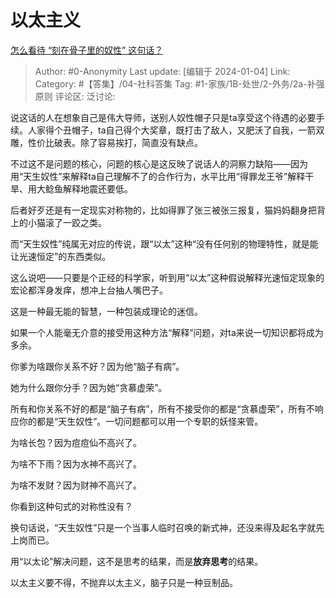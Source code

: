 # 以太主义
[怎么看待 “刻在骨子里的奴性” 这句话？](https://www.zhihu.com/question/585517335/answer/3348911002)

> Author: #0-Anonymity
> Last update: [编辑于 2024-01-04]
> Link:
> Category: #【答集】/04-社科答集 
> Tag: #1-家族/1B-处世/2-外务/2a-补强原则 
> 评论区:
> 泛讨论:  

说这话的人在想象自己是伟大导师，送别人奴性帽子只是ta享受这个待遇的必要手续。人家得个丑帽子，ta自己得个大奖章，既打击了敌人，又肥沃了自我，一箭双雕，性价比破表。除了容易挨打，简直没有缺点。

不过这不是问题的核心，问题的核心是这反映了说话人的洞察力缺陷——因为用“天生奴性”来解释ta自己理解不了的合作行为，水平比用“得罪龙王爷”解释干旱、用大鲶鱼解释地震还要低。

后者好歹还是有一定现实对称物的，比如得罪了张三被张三报复，猫妈妈翻身把背上的小猫滚了一跤之类。

而“天生奴性”纯属无对应的传说，跟“以太”这种“没有任何别的物理特性，就是能让光速恒定”的东西类似。

这么说吧——只要是个正经的科学家，听到用“以太”这种假说解释光速恒定现象的宏论都浑身发痒，想冲上台抽人嘴巴子。

这是一种最无能的智慧，一种包装成理论的迷信。

如果一个人能毫无介意的接受用这种方法“解释”问题，对ta来说一切知识都将成为多余。

你爹为啥跟你关系不好？因为他“脑子有病”。

她为什么跟你分手？因为她“贪慕虚荣”。

所有和你关系不好的都是“脑子有病”，所有不接受你的都是“贪慕虚荣”，所有不响应你的都是“天生奴性”。一切问题都可以用一个专职的妖怪来管。

为啥长包？因为痘痘仙不高兴了。

为啥不下雨？因为水神不高兴了。

为啥不发财？因为财神不高兴了。

你看到这种句式的对称性没有？

换句话说，“天生奴性”只是一个当事人临时召唤的新式神，还没来得及起名字就先上岗而已。

用“以太论”解决问题，这不是思考的结果，而是**放弃思考**的结果。

以太主义要不得，不抛弃以太主义，脑子只是一种豆制品。
